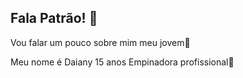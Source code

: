## Fala Patrão! 👋

Vou falar um pouco sobre mim meu jovem🤙

Meu nome é Daiany 
15 anos 
Empinadora profissional🤟






<!--
**dayza0/dayza0** is a ✨ _special_ ✨ repository because its `README.md` (this file) appears on your GitHub profile.
-->
